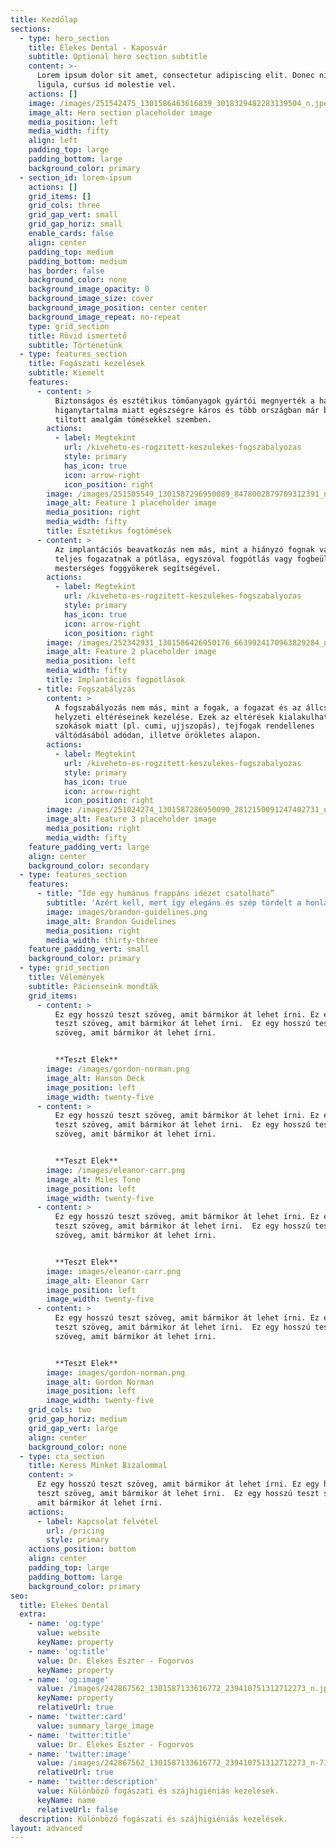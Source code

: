 ```yaml
---
title: Kezdőlap
sections:
  - type: hero_section
    title: Elekes Dental - Kaposvár
    subtitle: Optional hero section subtitle
    content: >-
      Lorem ipsum dolor sit amet, consectetur adipiscing elit. Donec nisl
      ligula, cursus id molestie vel.
    actions: []
    image: /images/251542475_1301586463616839_3018329482283139504_n.jpeg
    image_alt: Hero section placeholder image
    media_position: left
    media_width: fifty
    align: left
    padding_top: large
    padding_bottom: large
    background_color: primary
  - section_id: lorem-ipsum
    actions: []
    grid_items: []
    grid_cols: three
    grid_gap_vert: small
    grid_gap_horiz: small
    enable_cards: false
    align: center
    padding_top: medium
    padding_bottom: medium
    has_border: false
    background_color: none
    background_image_opacity: 0
    background_image_size: cover
    background_image_position: center center
    background_image_repeat: no-repeat
    type: grid_section
    title: Rövid ismertető
    subtitle: Történetünk
  - type: features_section
    title: Fogászati kezelések
    subtitle: Kiemelt
    features:
      - content: >
          Biztonságos és esztétikus tömőanyagok gyártói megnyerték a harcot a
          higanytartalma miatt egészségre káros és több országban már be is
          tiltott amalgám tömésekkel szemben.
        actions:
          - label: Megtekint
            url: /kiveheto-es-rogzitett-keszulekes-fogszabalyozas
            style: primary
            has_icon: true
            icon: arrow-right
            icon_position: right
        image: /images/251505549_1301587296950089_8478002879709312391_n.jpeg
        image_alt: Feature 1 placeholder image
        media_position: right
        media_width: fifty
        title: Esztétikus fogtömések
      - content: >
          Az implantációs beavatkozás nem más, mint a hiányzó fognak vagy akár
          teljes fogazatnak a pótlása, egyszóval fogpótlás vagy fogbeültetés
          mesterséges foggyökerek segítségével.
        actions:
          - label: Megtekint
            url: /kiveheto-es-rogzitett-keszulekes-fogszabalyozas
            style: primary
            has_icon: true
            icon: arrow-right
            icon_position: right
        image: /images/252342931_1301586426950176_6639924170963829284_n.jpeg
        image_alt: Feature 2 placeholder image
        media_position: left
        media_width: fifty
        title: Implantációs fogpótlások
      - title: Fogszabályzás
        content: >
          A fogszabályozás nem más, mint a fogak, a fogazat és az állcsontok
          helyzeti eltéréseinek kezelése. Ezek az eltérések kialakulhatnak rossz
          szokások miatt (pl. cumi, ujjszopás), tejfogak rendellenes
          váltódásából adódan, illetve örökletes alapon.
        actions:
          - label: Megtekint
            url: /kiveheto-es-rogzitett-keszulekes-fogszabalyozas
            style: primary
            has_icon: true
            icon: arrow-right
            icon_position: right
        image: /images/251024274_1301587286950090_2812150091247402731_n.jpeg
        image_alt: Feature 3 placeholder image
        media_position: right
        media_width: fifty
    feature_padding_vert: large
    align: center
    background_color: secondary
  - type: features_section
    features:
      - title: “Ide egy humánus frappáns idézet csatolható”
        subtitle: 'Azért kell, mert így elegáns és szép tördelt a honlap blokkjai'
        image: images/brandon-guidelines.png
        image_alt: Brandon Guidelines
        media_position: right
        media_width: thirty-three
    feature_padding_vert: small
    background_color: primary
  - type: grid_section
    title: Vélemények
    subtitle: Pácienseink mondták
    grid_items:
      - content: >
          Ez egy hosszú teszt szöveg, amit bármikor át lehet írni. Ez egy hosszú
          teszt szöveg, amit bármikor át lehet írni.  Ez egy hosszú teszt
          szöveg, amit bármikor át lehet írni. 


          **Teszt Elek**
        image: /images/gordon-norman.png
        image_alt: Hanson Deck
        image_position: left
        image_width: twenty-five
      - content: >
          Ez egy hosszú teszt szöveg, amit bármikor át lehet írni. Ez egy hosszú
          teszt szöveg, amit bármikor át lehet írni.  Ez egy hosszú teszt
          szöveg, amit bármikor át lehet írni.


          **Teszt Elek**
        image: /images/eleanor-carr.png
        image_alt: Miles Tone
        image_position: left
        image_width: twenty-five
      - content: >
          Ez egy hosszú teszt szöveg, amit bármikor át lehet írni. Ez egy hosszú
          teszt szöveg, amit bármikor át lehet írni.  Ez egy hosszú teszt
          szöveg, amit bármikor át lehet írni.


          **Teszt Elek**
        image: images/eleanor-carr.png
        image_alt: Eleanor Carr
        image_position: left
        image_width: twenty-five
      - content: >
          Ez egy hosszú teszt szöveg, amit bármikor át lehet írni. Ez egy hosszú
          teszt szöveg, amit bármikor át lehet írni.  Ez egy hosszú teszt
          szöveg, amit bármikor át lehet írni.


          **Teszt Elek**
        image: images/gordon-norman.png
        image_alt: Gordon Norman
        image_position: left
        image_width: twenty-five
    grid_cols: two
    grid_gap_horiz: medium
    grid_gap_vert: large
    align: center
    background_color: none
  - type: cta_section
    title: Keress Minket Bizalommal
    content: >
      Ez egy hosszú teszt szöveg, amit bármikor át lehet írni. Ez egy hosszú
      teszt szöveg, amit bármikor át lehet írni.  Ez egy hosszú teszt szöveg,
      amit bármikor át lehet írni.
    actions:
      - label: Kapcsolat felvétel
        url: /pricing
        style: primary
    actions_position: bottom
    align: center
    padding_top: large
    padding_bottom: large
    background_color: primary
seo:
  title: Elekes Dental
  extra:
    - name: 'og:type'
      value: website
      keyName: property
    - name: 'og:title'
      value: Dr. Elekes Eszter - Fogorvos
      keyName: property
    - name: 'og:image'
      value: /images/242867562_1301587133616772_239410751312712273_n.jpeg
      keyName: property
      relativeUrl: true
    - name: 'twitter:card'
      value: summary_large_image
    - name: 'twitter:title'
      value: Dr. Elekes Eszter - Fogorvos
    - name: 'twitter:image'
      value: /images/242867562_1301587133616772_239410751312712273_n-73cd109d.jpeg
      relativeUrl: true
    - name: 'twitter:description'
      value: Különböző fogászati és szájhigiéniás kezelések.
      keyName: name
      relativeUrl: false
  description: Különböző fogászati és szájhigiéniás kezelések.
layout: advanced
---
```

